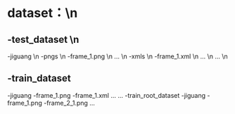 
# dataset：\n
## -test_dataset \n
  -jiguang \n
    -pngs \n
      -frame_1.png \n
      ... \n
    -xmls \n
      -frame_1.xml \n
      ... \n
  ... \n
## -train_dataset
  -jiguang
    -frame_1.png
    -frame_1.xml
    ...
  ...
-train_root_dataset
  -jiguang
    -frame_1.png
    -frame_2_1.png
    ...
